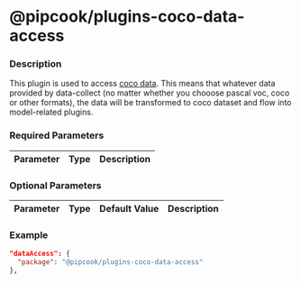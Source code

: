 # @pipcook/plugins-coco-data-access

### Description

This plugin is used to access [coco data](https://cocodataset.org/). This means that whatever data provided by data-collect (no matter whether you chooose pascal voc, coco or other formats), the data will be transformed to coco dataset and flow into model-related plugins.


### Required Parameters

| Parameter | Type | Description |
|:----------|:-----|:------------|

### Optional Parameters

| Parameter | Type | Default Value | Description |
|:----------|:-----|:------|:-----|

### Example
```json
"dataAccess": {
  "package": "@pipcook/plugins-coco-data-access"
},
```
